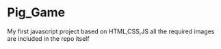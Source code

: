 # Pig_Game
My first javascript project based on HTML,CSS,JS
all the required images are included in the repo itself
